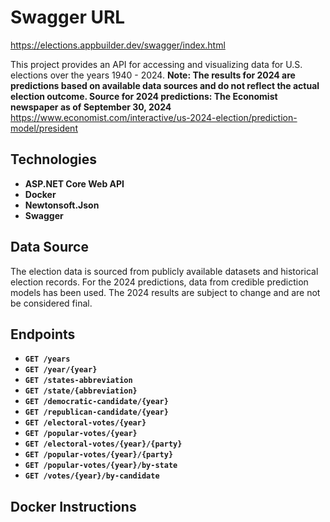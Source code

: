 # Swagger URL
https://elections.appbuilder.dev/swagger/index.html

This project provides an API for accessing and visualizing data for U.S. elections over the years 1940 - 2024. 
**Note: The results for 2024 are predictions based on available data sources and do not reflect the actual election outcome. 
Source for 2024 predictions: The Economist newspaper as of September 30, 2024**
https://www.economist.com/interactive/us-2024-election/prediction-model/president

## Technologies
- **ASP.NET Core Web API**
- **Docker**
- **Newtonsoft.Json**
- **Swagger**

## Data Source
The election data is sourced from publicly available datasets and historical election records. For the 2024 predictions, data from credible prediction models has been used. The 2024 results are subject to change and are not be considered final.

## Endpoints
- **`GET /years`**  
- **`GET /year/{year}`** 
- **`GET /states-abbreviation`**  
- **`GET /state/{abbreviation}`**  
- **`GET /democratic-candidate/{year}`**  
- **`GET /republican-candidate/{year}`** 
- **`GET /electoral-votes/{year}`**  
- **`GET /popular-votes/{year}`**  
- **`GET /electoral-votes/{year}/{party}`**  
- **`GET /popular-votes/{year}/{party}`** 
- **`GET /popular-votes/{year}/by-state`** 
- **`GET /votes/{year}/by-candidate`** 

## Docker Instructions
